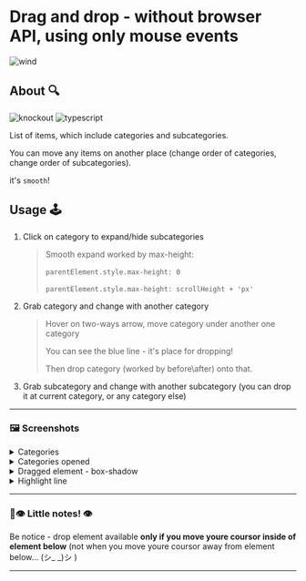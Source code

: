 # Drag and drop - without browser API, using only mouse events

![wind](./assets/wind.gif)

## About 🔍

![knockout](https://img.shields.io/badge/knockout-a21116?style=for-the-badge)
![typescript](https://img.shields.io/badge/JavaScript-yellow?style=for-the-badge&logo=javascript&logoColor=black)

List of items, which include categories and subcategories.

You can move any items on another place (change order of categories, change order of subcategories).

it's `smooth`!

## Usage 🕹️

1. Click on category to expand/hide subcategories

   > Smooth expand worked by max-height:
   >
   > ```
   > parentElement.style.max-height: 0
   > ```
   >
   > ```
   > parentElement.style.max-height: scrollHeight + 'px'
   > ```

2. Grab category and change with another category

   > Hover on two-ways arrow, move category under another one category
   >
   > You can see the blue line - it's place for dropping!
   >
   > Then drop category (worked by before\after) onto that.

3. Grab subcategory and change with another subcategory (you can drop it at current category, or any category else)

---

### 🖼️ Screenshots

<details><summary>Categories</summary>

![Categories](./assets/categories.png)

</details>
<details><summary>Categories opened</summary>

![Categories opened](./assets/categories-opened.png)

</details>
<details><summary>Dragged element - box-shadow</summary>

![Dragged element - box-shadow](./assets/box-shadow.png)

</details>
</details>
<details><summary>Highlight line</summary>

![Highlight line](./assets/highlight-line.png)

</details>

---

### 🫠👁️ Little notes! 👁️

Be notice - drop element available **only if you move youre coursor inside of element below** (not when you move youre coursor away from element below... (シ\_ \_)シ )

---
